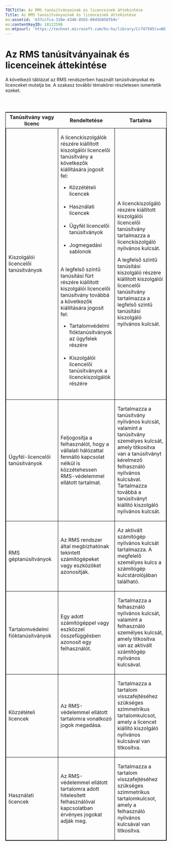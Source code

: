 ```yaml
---
TOCTitle: Az RMS tanúsítványainak és licenceinek áttekintése
Title: Az RMS tanúsítványainak és licenceinek áttekintése
ms:assetid: '637ccfca-318e-4346-85b5-0945b058fb9c'
ms:contentKeyID: 18122598
ms:mtpsurl: 'https://technet.microsoft.com/hu-hu/library/Cc747595(v=WS.10)'
---
```


Az RMS tanúsítványainak és licenceinek áttekintése
==================================================

A következő táblázat az RMS rendszerben használt tanúsítványokat és licenceket mutatja be. A szakasz további témakörei részletesen ismertetik ezeket.

###  

<p> </p>
<table style="border:1px solid black;">
<colgroup>
<col width="33%" />
<col width="33%" />
<col width="33%" />
</colgroup>
<thead>
<tr class="header">
<th>Tanúsítvány vagy licenc</th>
<th>Rendeltetése</th>
<th>Tartalma</th>
</tr>
</thead>
<tbody>
<tr class="odd">
<td style="border:1px solid black;"><p>Kiszolgálói licencelői tanúsítványok</p></td>
<td style="border:1px solid black;"><p>A licenckiszolgálók részére kiállított kiszolgálói licencelői tanúsítvány a következők kiállítására jogosít fel:</p>
<ul>  
<li>Közzétételi licencek<br />  
<br />  
</li>  
<li>Használati licencek<br />  
<br />  
</li>  
<li>Ügyfél licencelői tanúsítványok<br />  
<br />  
</li>  
<li>Jogmegadási sablonok<br />  
<br />  
</li>  
</ul>  
<p>A legfelső szintű tanúsítási fürt részére kiállított kiszolgálói licencelői tanúsítvány továbbá a következők kiállítására jogosít fel:</p>  
<ul>  
<li>Tartalomvédelmi fióktanúsítványok az ügyfelek részére<br />  
<br />  
</li>  
<li>Kiszolgálói licencelői tanúsítványok a licenckiszolgálók részére<br />  
<br />  
</li>
</ul></td>
<td style="border:1px solid black;"><p>A licenckiszolgáló részére kiállított kiszolgálói licencelői tanúsítvány tartalmazza a licenckiszolgáló nyilvános kulcsát.</p>
<p>A legfelső szintű tanúsítási kiszolgáló részére kiállított kiszolgálói licencelői tanúsítvány tartalmazza a legfelső szintű tanúsítási kiszolgáló nyilvános kulcsát.</p></td>
</tr>
<tr class="even">
<td style="border:1px solid black;"><p>Ügyfél-licencelői tanúsítványok</p></td>
<td style="border:1px solid black;"><p>Feljogosítja a felhasználót, hogy a vállalati hálózattal fennálló kapcsolat nélkül is közzétehessen RMS-védelemmel ellátott tartalmat.</p></td>
<td style="border:1px solid black;"><p>Tartalmazza a tanúsítvány nyilvános kulcsát, valamint a tanúsítvány személyes kulcsát, amely titkosítva van a tanúsítványt kérelmező felhasználó nyilvános kulcsával. Tartalmazza továbbá a tanúsítványt kiállító kiszolgáló nyilvános kulcsát.</p></td>
</tr>  
<tr class="odd">
<td style="border:1px solid black;"><p>RMS géptanúsítványok</p></td>
<td style="border:1px solid black;"><p>Az RMS rendszer által megbízhatónak tekintett számítógépeket vagy eszközöket azonosítják.</p></td>
<td style="border:1px solid black;"><p>Az aktivált számítógép nyilvános kulcsát tartalmazza. A megfelelő személyes kulcs a számítógép kulcstárolójában található.</p></td>
</tr>  
<tr class="even">
<td style="border:1px solid black;"><p>Tartalomvédelmi fióktanúsítványok</p></td>
<td style="border:1px solid black;"><p>Egy adott számítógéppel vagy eszközzel összefüggésben azonosít egy felhasználót.</p></td>
<td style="border:1px solid black;"><p>Tartalmazza a felhasználó nyilvános kulcsát, valamint a felhasználó személyes kulcsát, amely titkosítva van az aktivált számítógép nyilvános kulcsával.</p></td>
</tr>  
<tr class="odd">
<td style="border:1px solid black;"><p>Közzétételi licencek</p></td>
<td style="border:1px solid black;"><p>Az RMS-védelemmel ellátott tartalomra vonatkozó jogok megadása.</p></td>
<td style="border:1px solid black;"><p>Tartalmazza a tartalom visszafejtéséhez szükséges szimmetrikus tartalomkulcsot, amely a licencet kiállító kiszolgáló nyilvános kulcsával van titkosítva.</p></td>
</tr>  
<tr class="even">
<td style="border:1px solid black;"><p>Használati licencek</p></td>
<td style="border:1px solid black;"><p>Az RMS-védelemmel ellátott tartalomra adott hitelesített felhasználóval kapcsolatban érvényes jogokat adják meg.</p></td>
<td style="border:1px solid black;"><p>Tartalmazza a tartalom visszafejtéséhez szükséges szimmetrikus tartalomkulcsot, amely a felhasználó nyilvános kulcsával van titkosítva.</p></td>
</tr>  
</tbody>  
</table>
